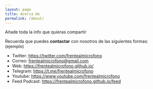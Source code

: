 ```yaml
---
layout: page
title: Acerca de
permalink: /about/
---
```


Añade toda la info que quieras compartir

Recuerda que puedes **contactar** con nosotros de las siguientes formas:  
(ejemplo)

+ Twitter: <https://twitter.com/frentealmicrofono>
+ Correo: <frentealmicrofono@gmail.com>
+ Web: <https://frentealmicrofono.github.io/>
+ Telegram: <https://t.me/frentealmicrofono>
+ Youtube: <https://www.youtube.com/frentealmicrofono>
+ Feed Podcast: <https://frentealmicrofono.github.io/feed>
